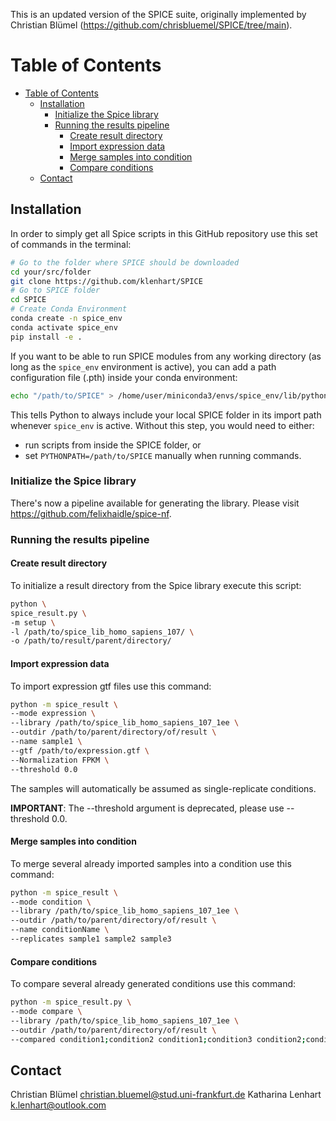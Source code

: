 This is an updated version of the SPICE suite, originally implemented by Christian Blümel (https://github.com/chrisbluemel/SPICE/tree/main). 
# Table of Contents
- [Table of Contents](#table-of-contents)
  - [Installation](#installation)
    - [Initialize the Spice library](#initialize-the-spice-library)
    - [Running the results pipeline](#running-the-results-pipeline)
      - [Create result directory](#create-result-directory)
      - [Import expression data](#import-expression-data)
      - [Merge samples into condition](#merge-samples-into-condition)
      - [Compare conditions](#compare-conditions)
  - [Contact](#contact)

## Installation

In order to simply get all Spice scripts in this GitHub repository use this set of commands in the terminal:

```bash
# Go to the folder where SPICE should be downloaded
cd your/src/folder
git clone https://github.com/klenhart/SPICE
# Go to SPICE folder
cd SPICE
# Create Conda Environment
conda create -n spice_env
conda activate spice_env
pip install -e .

```
If you want to be able to run SPICE modules from any working directory (as long as the `spice_env` environment is active), you can add a path configuration file (.pth) inside your conda environment:
```bash
echo "/path/to/SPICE" > /home/user/miniconda3/envs/spice_env/lib/python3.13/site-packages/spice.pth
```

This tells Python to always include your local SPICE folder in its import path whenever `spice_env` is active.
Without this step, you would need to either:
- run scripts from inside the SPICE folder, or
- set `PYTHONPATH=/path/to/SPICE` manually when running commands.


### Initialize the Spice library

There's now a pipeline available for generating the library. Please visit https://github.com/felixhaidle/spice-nf.

### Running the results pipeline

#### Create result directory

To initialize a result directory from the Spice library execute this script:

```bash
python \
spice_result.py \
-m setup \
-l /path/to/spice_lib_homo_sapiens_107/ \
-o /path/to/result/parent/directory/
```

#### Import expression data
To import expression gtf files use this command:

```bash
python -m spice_result \
--mode expression \
--library /path/to/spice_lib_homo_sapiens_107_1ee \
--outdir /path/to/parent/directory/of/result \
--name sample1 \
--gtf /path/to/expression.gtf \
--Normalization FPKM \
--threshold 0.0
```

The samples will automatically be assumed as single-replicate conditions.

**IMPORTANT**: The --threshold argument is deprecated, please use --threshold 0.0.
#### Merge samples into condition

To merge several already imported samples into a condition use this command:

```bash
python -m spice_result \
--mode condition \
--library /path/to/spice_lib_homo_sapiens_107_1ee \
--outdir /path/to/parent/directory/of/result \
--name conditionName \
--replicates sample1 sample2 sample3
```

#### Compare conditions

To compare several already generated conditions use this command:

```bash
python -m spice_result.py \
--mode compare \
--library /path/to/spice_lib_homo_sapiens_107_1ee \
--outdir /path/to/parent/directory/of/result \
--compared condition1;condition2 condition1;condition3 condition2;condition3
```

## Contact

Christian Blümel christian.bluemel@stud.uni-frankfurt.de
Katharina Lenhart k.lenhart@outlook.com
